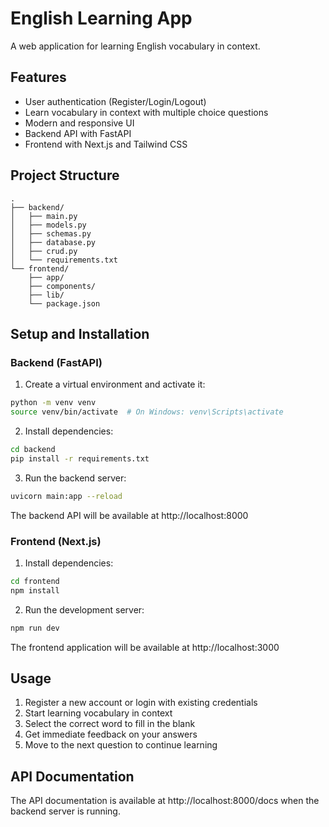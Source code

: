 # English Learning App

A web application for learning English vocabulary in context.

## Features

- User authentication (Register/Login/Logout)
- Learn vocabulary in context with multiple choice questions
- Modern and responsive UI
- Backend API with FastAPI
- Frontend with Next.js and Tailwind CSS

## Project Structure

```
.
├── backend/
│   ├── main.py
│   ├── models.py
│   ├── schemas.py
│   ├── database.py
│   ├── crud.py
│   └── requirements.txt
└── frontend/
    ├── app/
    ├── components/
    ├── lib/
    └── package.json
```

## Setup and Installation

### Backend (FastAPI)

1. Create a virtual environment and activate it:
```bash
python -m venv venv
source venv/bin/activate  # On Windows: venv\Scripts\activate
```

2. Install dependencies:
```bash
cd backend
pip install -r requirements.txt
```

3. Run the backend server:
```bash
uvicorn main:app --reload
```

The backend API will be available at http://localhost:8000

### Frontend (Next.js)

1. Install dependencies:
```bash
cd frontend
npm install
```

2. Run the development server:
```bash
npm run dev
```

The frontend application will be available at http://localhost:3000

## Usage

1. Register a new account or login with existing credentials
2. Start learning vocabulary in context
3. Select the correct word to fill in the blank
4. Get immediate feedback on your answers
5. Move to the next question to continue learning

## API Documentation

The API documentation is available at http://localhost:8000/docs when the backend server is running. 